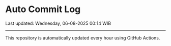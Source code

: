 # Auto Commit Log

Last updated: Wednesday, 06-08-2025 00:14 WIB

---

This repository is automatically updated every hour using GitHub Actions.
